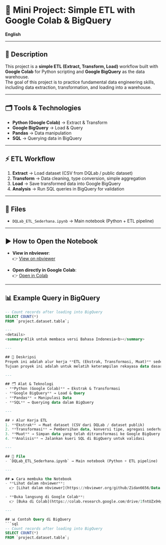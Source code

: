 # 🚀 Mini Project: Simple ETL with Google Colab & BigQuery

**English**

---

## 📌 Description
This project is a **simple ETL (Extract, Transform, Load)** workflow built with **Google Colab** for Python scripting and **Google BigQuery** as the data warehouse.  
The goal of this project is to practice fundamental data engineering skills, including data extraction, transformation, and loading into a warehouse.

---

## 🗂 Tools & Technologies
- **Python (Google Colab)** → Extract & Transform  
- **Google BigQuery** → Load & Query  
- **Pandas** → Data manipulation  
- **SQL** → Querying data in BigQuery  

---

## ⚡ ETL Workflow
1. **Extract** → Load dataset (CSV from DQLab / public dataset)  
2. **Transform** → Data cleaning, type conversion, simple aggregation  
3. **Load** → Save transformed data into Google BigQuery  
4. **Analysis** → Run SQL queries in BigQuery for validation  

---

## 📂 Files
- `DQLab_ETL_Sederhana.ipynb` → Main notebook (Python + ETL pipeline)  

---

## ▶️ How to Open the Notebook
- **View in nbviewer**:  
  👉 [View on nbviewer](https://nbviewer.org/github/Zidan6656/Data-Engineer/blob/main/DQLab_ETL_Sederhana%282%29.ipynb)

- **Open directly in Google Colab**:  
  👉 [Open in Colab](https://colab.research.google.com/drive/1fntUZx94getrZjvY9sHkxoNS7Nvq5kGo)

---

## 📊 Example Query in BigQuery
```sql
-- Count records after loading into BigQuery
SELECT COUNT(*) 
FROM `project.dataset.table`;

---
<details>
<summary>Klik untuk membaca versi Bahasa Indonesia<b></summary>

---

## 📌 Deskripsi
Proyek ini adalah alur kerja **ETL (Ekstrak, Transformasi, Muat)** sederhana yang dibangun dengan **Google Colab** untuk skrip Python dan **Google BigQuery** sebagai gudang data.
Tujuan proyek ini adalah untuk melatih keterampilan rekayasa data dasar, termasuk ekstraksi, transformasi, dan pemuatan data ke dalam gudang data.

---

## 🗂 Alat & Teknologi
- **Python (Google Colab)** → Ekstrak & Transformasi  
- **Google BigQuery** → Load & Query  
- **Pandas** → Manipulasi Data  
- **SQL** → Querying data dalam BigQuery

---

## ⚡ Alur Kerja ETL
1. **Ekstrak** → Muat dataset (CSV dari DQLab / dataset publik)
2. **Transformasi** → Pembersihan data, konversi tipe, agregasi sederhana
3. **Muat** → Simpan data yang telah ditransformasi ke Google BigQuery
4. **Analisis** → Jalankan kueri SQL di BigQuery untuk validasi

---

## 📂 File
- `DQLab_ETL_Sederhana.ipynb` → Main notebook (Python + ETL pipeline)

---

## ▶️ Cara membuka the Notebook
- **Lihat dalam nbviewer**:  
  👉 [Lihat dalam nbviewer](https://nbviewer.org/github/Zidan6656/Data-Engineer/blob/main/DQLab_ETL_Sederhana%282%29.ipynb)

- **Buka langsung di Google Colab**:  
  👉 [Buka di Colab](https://colab.research.google.com/drive/1fntUZx94getrZjvY9sHkxoNS7Nvq5kGo)

---

## 📊 Contoh Query di BigQuery
```sql
-- Count records after loading into BigQuery
SELECT COUNT(*) 
FROM `project.dataset.table`;
